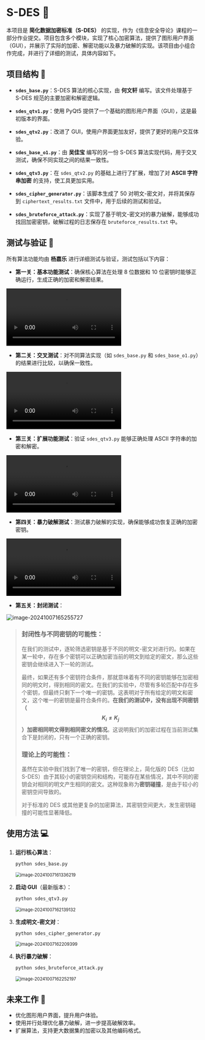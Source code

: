 # S-DES 🔐

本项目是 **简化数据加密标准（S-DES）** 的实现，作为《信息安全导论》课程的一部分作业提交。项目包含多个模块，实现了核心加密算法，提供了图形用户界面（GUI），并展示了实际的加密、解密功能以及暴力破解的实现。该项目由小组合作完成，并进行了详细的测试，具体内容如下。

## 项目结构 📂

- **`sdes_base.py`**：S-DES 算法的核心实现，由 **何文轩** 编写。该文件处理基于 S-DES 规范的主要加密和解密逻辑。
  
- **`sdes_qtv1.py`**：使用 PyQt5 提供了一个基础的图形用户界面（GUI），这是最初版本的界面。

- **`sdes_qtv2.py`**：改进了 GUI，使用户界面更加友好，提供了更好的用户交互体验。

- **`sdes_base_o1.py`**：由 **吴佳宝** 编写的另一份 S-DES 算法实现代码，用于交叉测试，确保不同实现之间的结果一致性。

- **`sdes_qtv3.py`**：在 `sdes_qtv2.py` 的基础上进行了扩展，增加了对 **ASCII 字符串加密** 的支持，使工具更加实用。

- **`sdes_cipher_generator.py`**：该脚本生成了 50 对明文-密文对，并将其保存到 `ciphertext_results.txt` 文件中，用于后续的测试和验证。

- **`sdes_bruteforce_attack.py`**：实现了基于明文-密文对的暴力破解，能够成功找回加密密钥，破解过程的日志保存在 `bruteforce_results.txt` 中。

## 测试与验证 🧪

所有算法功能均由 **杨嘉乐** 进行详细测试与验证，测试包括以下内容：

- **第一关：基本功能测试**：确保核心算法在处理 8 位数据和 10 位密钥时能够正确运行，生成正确的加密和解密结果。

<video controls>
  <source src=".assets/sdes-1.mp4" type="video/mp4">
  Your browser does not support the video tag.
</video>

- **第二关：交叉测试**：对不同算法实现（如 `sdes_base.py` 和 `sdes_base_o1.py`）的结果进行比较，以确保一致性。

<video controls>
  <source src="./.assets/sdes-2.mp4" type="video/mp4">
  Your browser does not support the video tag.
</video>


- **第三关：扩展功能测试**：验证 `sdes_qtv3.py` 能够正确处理 ASCII 字符串的加密和解密。

<video controls>
  <source src="./.assets/sdes-3.mp4" type="video/mp4">
  Your browser does not support the video tag.
</video>

- **第四关：暴力破解测试**：测试暴力破解的实现，确保能够成功恢复正确的加密密钥。

<video controls>
  <source src="./.assets/sdes-4.mp4" type="video/mp4">
  Your browser does not support the video tag.
</video>

- **第五关：封闭测试**：

![image-20241007165255727](.assets/image-20241007165255727.png)

> ### **封闭性与不同密钥的可能性：**
>
> 在我们的测试中，逐轮筛选密钥是基于不同的明文-密文对进行的。如果在某一轮中，存在多个密钥可以正确加密当前的明文到给定的密文，那么这些密钥会继续进入下一轮的测试。
>
> 最终，如果还有多个密钥符合条件，那就意味着有不同的密钥能够在加密相同的明文时，得到相同的密文。在我们的实验中，尽管有多轮匹配中存在多个密钥，但最终只剩下一个唯一的密钥。这表明对于所有给定的明文和密文，这个唯一的密钥是最符合条件的。**在我们的测试中，没有出现不同密钥（$$K_i \neq K_j$$）加密相同明文得到相同密文的情况**。这说明我们的加密过程在当前测试集合下是封闭的，只有一个正确的密钥。
>
> ### **理论上的可能性**：
>
> 虽然在实验中我们找到了唯一的密钥，但在理论上，简化版的 DES（比如 S-DES）由于其较小的密钥空间和结构，可能存在某些情况，其中不同的密钥会对相同的明文产生相同的密文。这种现象称为**密钥碰撞**，是由于较小的密钥空间导致的。
>
> 对于标准的 DES 或其他更复杂的加密算法，其密钥空间更大，发生密钥碰撞的可能性显著降低。

## 使用方法 💻

1. **运行核心算法**：
  
    ```bash
    python sdes_base.py
    ```
    
    <img src=".assets/image-20241007161336219.png" alt="image-20241007161336219" style="zoom: 80%;" />
    
2. **启动 GUI**（最新版本）：
  
    ```bash
    python sdes_qtv3.py
    ```
    
    <img src=".assets/image-20241007162139132.png" alt="image-20241007162139132" style="zoom: 80%;" />
    
3. **生成明文-密文对**：
  
    ```bash
    python sdes_cipher_generator.py
    ```
    
    <img src=".assets/image-20241007162209399.png" alt="image-20241007162209399" style="zoom: 80%;" />
    
4. **执行暴力破解**：
  
    ```bash
    python sdes_bruteforce_attack.py
    ```
    
    <img src=".assets/image-20241007162252197.png" alt="image-20241007162252197" style="zoom: 80%;" />

## 未来工作 🔮

- 优化图形用户界面，提升用户体验。
- 使用并行处理优化暴力破解，进一步提高破解效率。
- 扩展算法，支持更大数据集的加密以及其他编码格式。

